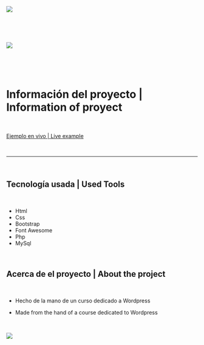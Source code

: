 ![](https://i.ibb.co/KjDKJNW/Header-Footer.png)

<br>
<br>
<br>

![](https://i.ibb.co/txgpz0s/Logo-Ec.png)

<br>
<br>
<br>

Información del proyecto    |   Information of proyect
=============

<br>

[Ejemplo en vivo | Live example](https://caroline-spa.herokuapp.com/index.php "Proyect Link")

<br>

----

<br>

<h2>Tecnología usada         |       Used Tools</h2>

<br>

- Html
- Css
- Bootstrap
- Font Awesome
- Php
- MySql

     
<br>

<h2>Acerca de el proyecto         |       About the project</h2>

<br>

* Hecho de la mano de un curso dedicado a Wordpress

* Made from the hand of a course dedicated to Wordpress

<br>

![](https://i.ibb.co/KjDKJNW/Header-Footer.png)
